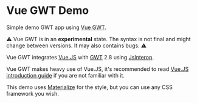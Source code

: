 # Vue GWT Demo

Simple demo GWT app using [Vue GWT](https://github.com/Axellience/vue-gwt).

:warning: Vue GWT is in an **experimental** state.
The syntax is not final and might change between versions.
It may also contains bugs. :warning:

Vue GWT integrates [Vue.JS](https://vuejs.org/) with [GWT](http://www.gwtproject.org/) 2.8 using [JsInterop](https://docs.google.com/document/d/10fmlEYIHcyead_4R1S5wKGs1t2I7Fnp_PaNaa7XTEk0/view).

Vue GWT makes heavy use of Vue.JS, it's recommended to read [Vue.JS introduction guide](https://vuejs.org/v2/guide/) if you are not familiar with it.

This demo uses [Materialize](http://materializecss.com) for the style, but you can use any CSS framework you wish.